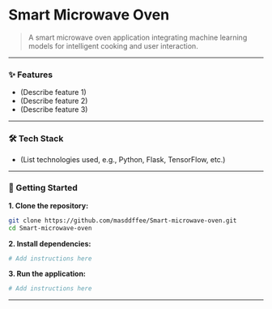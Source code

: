 # Smart Microwave Oven

> A smart microwave oven application integrating machine learning models for intelligent cooking and user interaction.

---

### ✨ Features

- (Describe feature 1)
- (Describe feature 2)
- (Describe feature 3)

---

### 🛠️ Tech Stack

- (List technologies used, e.g., Python, Flask, TensorFlow, etc.)

---

### 🚀 Getting Started

**1. Clone the repository:**
```bash
git clone https://github.com/masddffee/Smart-microwave-oven.git
cd Smart-microwave-oven
```

**2. Install dependencies:**
```bash
# Add instructions here
```

**3. Run the application:**
```bash
# Add instructions here
```

---
